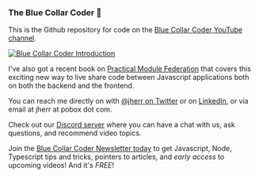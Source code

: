 ### The Blue Collar Coder 👋

This is the Github repository for code on the [Blue Collar Coder YouTube channel](https://www.youtube.com/channel/UC6vRUjYqDuoUsYsku86Lrsw). 

[![Blue Collar Coder Introduction](http://img.youtube.com/vi/vrZpGsL1-Ws/0.jpg)](https://www.youtube.com/watch?v=vrZpGsL1-Ws "Blue Collar Coder Introduction")

I've also got a recent book on [Practical Module Federation](https://github.com/module-federation/practical-module-federation) that covers this exciting new way to live share code between Javascript applications both on both the backend and the frontend.

You can reach me directly on with [@jherr on Twitter](https://twitter.com/jherr) or on [LinkedIn](https://www.linkedin.com/in/jherr/), or via email at jherr at pobox dot com.

Check out our [Discord server](https://discord.gg/EVsW3mj) where you can have a chat with us, ask questions, and recommend video topics.

Join the [Blue Collar Coder Newsletter today](https://visitor.r20.constantcontact.com/manage/optin?v=001VGgpUUVg6ZF9Y0F9K1BK2rWgzWFV2Yh8-fCTcN5kAePS16TgvycEXXlfAqXJ-UDD44YnXqpRv57SHmW7B9ZJbwiMPPicCKFTQ1_bQaZKZZxgMNOlvT6EbjrDIbC6mmF00kCmShZ-MJVOUOlaw-De5gSEuDWQ2ZtTsArKwdckGF0%3D) to get Javascript, Node, Typescript tips and tricks, pointers to articles, and *early access* to upcoming videos! And it's *FREE*!
